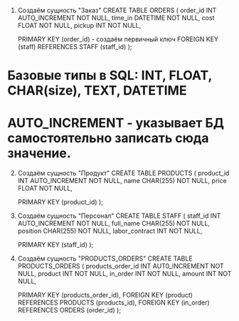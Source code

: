 1. Создаём сущность "Заказ"
CREATE TABLE ORDERS (
    order_id INT AUTO_INCREMENT NOT NULL,
    time_in DATETIME NOT NULL,
    cost FLOAT NOT NULL,
    pickup INT NOT NULL,
    
    PRIMARY KEY (order_id) - создаём первичный ключ
    FOREIGN KEY (staff) REFERENCES STAFF (staff_id)
);

# Базовые типы в SQL: INT, FLOAT, CHAR(size), TEXT, DATETIME
# AUTO_INCREMENT - указывает БД самостоятельно записать сюда значение.

2. Создаём сущность "Продукт"
CREATE TABLE PRODUCTS (
    product_id INT AUTO_INCREMENT NOT NULL,
    name CHAR(255) NOT NULL,
    price FLOAT NOT NULL,
    
    PRIMARY KEY (product_id)
);

3. Создаём сущность "Персонал"
CREATE TABLE STAFF (
    staff_id INT AUTO_INCREMENT NOT NULL,
    full_name CHAR(255) NOT NULL,
    position CHAR(255) NOT NULL,
    labor_contract INT NOT NULL,
    
    PRIMARY KEY (staff_id)
);

4. Создаём сущность "PRODUCTS_ORDERS"
CREATE TABLE PRODUCTS_ORDERS (
    products_order_id INT AUT0_INCREMENT NOT NULL,
    product INT NOT NULL,
    in_order INT NOT NULL,
    amount INT NOT NULL,

    PRIMARY KEY (products_order_id),
    FOREIGN KEY (product) REFERENCES PRODUCTS (products_id),
    FOREIGN KEY (in_order) REFERENCES ORDERS (order_id)
);



















